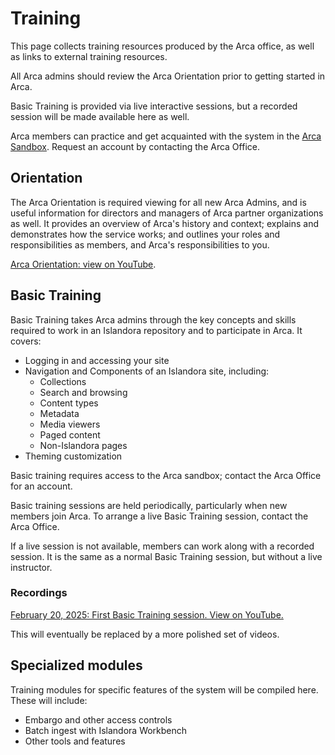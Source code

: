 # Training

This page collects training resources produced by the Arca office, as well as links to external training resources.

All Arca admins should review the Arca Orientation prior to getting started in Arca.

Basic Training is provided via live interactive sessions, but a recorded session will be made available here as well.

Arca members can practice and get acquainted with the system in the [Arca Sandbox](https://bceln.i8.dgicloud.com/). Request an account by contacting the Arca Office.

## Orientation

The Arca Orientation is required viewing for all new Arca Admins, and is useful information for directors and managers of Arca partner organizations as well. It provides an overview of Arca's history and context; explains and demonstrates how the service works; and outlines your roles and responsibilities as members, and Arca's responsibilities to you.

[Arca Orientation: view on YouTube](https://youtu.be/RtdjZZMl5pE?si=HzqkV23uO2nUR8Z1).

## Basic Training

Basic Training takes Arca admins through the key concepts and skills required to work in an Islandora repository and to participate in Arca. It covers:

* Logging in and accessing your site
* Navigation and Components of an Islandora site, including:
    * Collections
    * Search and browsing
    * Content types
    * Metadata
    * Media viewers
    * Paged content
    * Non-Islandora pages
* Theming customization

Basic training requires access to the Arca sandbox; contact the Arca Office for an account.

Basic training sessions are held periodically, particularly when new members join Arca. To arrange a live Basic Training session, contact the Arca Office.

If a live session is not available, members can work along with a recorded session. It is the same as a normal Basic Training session, but without a live instructor.

### Recordings

[February 20, 2025: First Basic Training session. View on YouTube.](https://www.youtube.com/watch?v=Ot9J0ANez0A)

This will eventually be replaced by a more polished set of videos.

## Specialized modules

Training modules for specific features of the system will be compiled here. These will include:

* Embargo and other access controls
* Batch ingest with Islandora Workbench
* Other tools and features